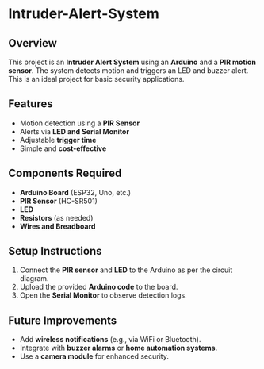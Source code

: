 # Intruder-Alert-System
## Overview
This project is an **Intruder Alert System** using an **Arduino** and a **PIR motion sensor**. The system detects motion and triggers an LED and buzzer alert. This is an ideal project for basic security applications.

## Features
- Motion detection using a **PIR Sensor**
- Alerts via **LED and Serial Monitor**
- Adjustable **trigger time**
- Simple and **cost-effective**

## Components Required
- **Arduino Board** (ESP32, Uno, etc.)
- **PIR Sensor** (HC-SR501)
- **LED**
- **Resistors** (as needed)
- **Wires and Breadboard**

## Setup Instructions
1. Connect the **PIR sensor** and **LED** to the Arduino as per the circuit diagram.
2. Upload the provided **Arduino code** to the board.
3. Open the **Serial Monitor** to observe detection logs.

## Future Improvements
- Add **wireless notifications** (e.g., via WiFi or Bluetooth).
- Integrate with **buzzer alarms** or **home automation systems**.
- Use a **camera module** for enhanced security.
